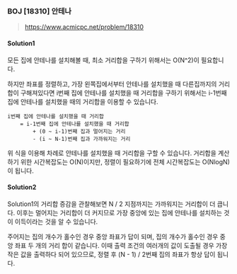 ### BOJ [18310] 안테나
> https://www.acmicpc.net/problem/18310

#### Solution1
모든 집에 안테나를 설치해볼 때, 최소 거리합을 구하기 위해서는 O(N^2)이 필요합니다.

하지만 좌표를 정렬하고, 가장 왼쪽집에서부터 안테나를 설치했을 때 다른집까지의 거리합이 구해져있다면 i번째 집에 안테나를 설치했을 때 거리합을 구하기 위해서는 i-1번째 집에 안테나를 설치했을 때의 거리합을 이용할 수 있습니다.

```
i번째 집에 안테나를 설치했을 때 거리합
    = i-1번째 집에 안테나를 설치했을 때 거리합
        + (0 ~ i-1)번째 집과 멀어지는 거리
        - (i ~ N-1)번째 집과 가까워지는 거리
```

위 식을 이용해 차례로 안테나를 설치했을 때 거리합을 구할 수 있습니다. 거리합을 계산하기 위한 시간복잡도는 O(N)이지만, 정렬이 필요하기에 전체 시간복잡도는 O(NlogN)이 됩니다.


#### Solution2

Solution1의 거리합 증감을 관찰해보면 N / 2 지점까지는 가까워지는 거리합이 더 큽니다. 이후는 멀어지는 거리합이 더 커지므로 가장 중앙에 있는 집에 안테나를 설치하는 것이 이득이라는 것을 알 수 있습니다. 

주어지는 집의 개수가 홀수인 경우 중앙 좌표가 답이 되며, 집의 개수가 홀수인 경우 중앙 좌표 두 개의 거리 합이 같습니다. 이때 출력 조건의 여러개의 값이 도출될 경우 가장 작은 값을 출력하다 되어 있으므로, 정렬 후 (N - 1) / 2번째 집의 좌표가 항상 답이 됩니다.
